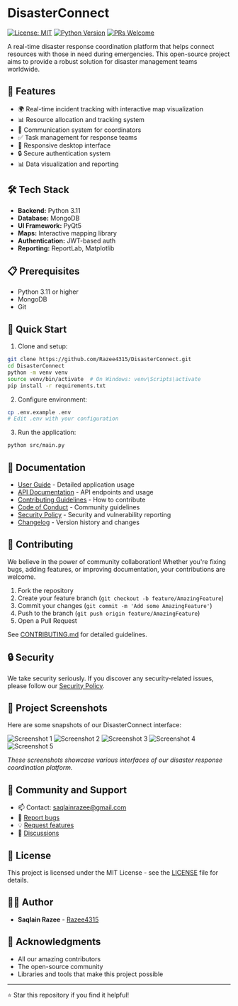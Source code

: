 # DisasterConnect

[![License: MIT](https://img.shields.io/badge/License-MIT-yellow.svg)](https://opensource.org/licenses/MIT)
[![Python Version](https://img.shields.io/badge/python-3.11-blue.svg)](https://www.python.org/downloads/)
[![PRs Welcome](https://img.shields.io/badge/PRs-welcome-brightgreen.svg)](http://makeapullrequest.com)

A real-time disaster response coordination platform that helps connect resources with those in need during emergencies. This open-source project aims to provide a robust solution for disaster management teams worldwide.

## 🚀 Features

- 🌍 Real-time incident tracking with interactive map visualization
- 📊 Resource allocation and tracking system
- 💬 Communication system for coordinators
- ✅ Task management for response teams
- 📱 Responsive desktop interface
- 🔒 Secure authentication system
- 📊 Data visualization and reporting

## 🛠️ Tech Stack

- **Backend:** Python 3.11
- **Database:** MongoDB
- **UI Framework:** PyQt5
- **Maps:** Interactive mapping library
- **Authentication:** JWT-based auth
- **Reporting:** ReportLab, Matplotlib

## 📋 Prerequisites

- Python 3.11 or higher
- MongoDB
- Git

## 🚀 Quick Start

1. Clone and setup:
```bash
git clone https://github.com/Razee4315/DisasterConnect.git
cd DisasterConnect
python -m venv venv
source venv/bin/activate  # On Windows: venv\Scripts\activate
pip install -r requirements.txt
```

2. Configure environment:
```bash
cp .env.example .env
# Edit .env with your configuration
```

3. Run the application:
```bash
python src/main.py
```

## 📖 Documentation

- [User Guide](docs/USER_GUIDE.md) - Detailed application usage
- [API Documentation](docs/API.md) - API endpoints and usage
- [Contributing Guidelines](CONTRIBUTING.md) - How to contribute
- [Code of Conduct](CODE_OF_CONDUCT.md) - Community guidelines
- [Security Policy](SECURITY.md) - Security and vulnerability reporting
- [Changelog](CHANGELOG.md) - Version history and changes

## 🤝 Contributing

We believe in the power of community collaboration! Whether you're fixing bugs, adding features, or improving documentation, your contributions are welcome.

1. Fork the repository
2. Create your feature branch (`git checkout -b feature/AmazingFeature`)
3. Commit your changes (`git commit -m 'Add some AmazingFeature'`)
4. Push to the branch (`git push origin feature/AmazingFeature`)
5. Open a Pull Request

See [CONTRIBUTING.md](CONTRIBUTING.md) for detailed guidelines.

## 🔒 Security

We take security seriously. If you discover any security-related issues, please follow our [Security Policy](SECURITY.md).

## 📸 Project Screenshots

Here are some snapshots of our DisasterConnect interface:

![Screenshot 1](docs/screenshots/1.png)
![Screenshot 2](docs/screenshots/2.png)
![Screenshot 3](docs/screenshots/3.png)
![Screenshot 4](docs/screenshots/4.png)
![Screenshot 5](docs/screenshots/5.png)


*These screenshots showcase various interfaces of our disaster response coordination platform.*

## 💬 Community and Support

- 📫 Contact: saqlainrazee@gmail.com
- 🐛 [Report bugs](https://github.com/Razee4315/DisasterConnect/issues)
- 💡 [Request features](https://github.com/Razee4315/DisasterConnect/issues)
- 👥 [Discussions](https://github.com/Razee4315/DisasterConnect/discussions)

## 📄 License

This project is licensed under the MIT License - see the [LICENSE](LICENSE) file for details.

## 👨‍💻 Author

- **Saqlain Razee** - [Razee4315](https://github.com/Razee4315)

## 🙏 Acknowledgments

- All our amazing contributors
- The open-source community
- Libraries and tools that make this project possible

---
⭐ Star this repository if you find it helpful!
